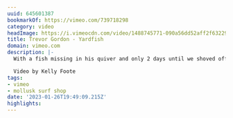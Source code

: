 ```yaml
---
uuid: 645601387
bookmarkOf: https://vimeo.com/739718298
category: video
headImage: https://i.vimeocdn.com/video/1488745771-090a56dd52aff2f632298b5a29586945e9adca97ca31db74e0fbef1afad9eb65-d_295x166
title: Trevor Gordon - Yardfish
domain: vimeo.com
description: |-
  With a fish missing in his quiver and only 2 days until we shoved off for the transatlantic crossing, Trevor; bloody and sweaty while working with piecemeal shaping equipment, squeaked out the Yardfish. A crude yet functional surf craft that gets ripped to shreds by the shaper along the journey. I glassed the board with brown vinyl ester resin the consistency of water and with no sanding resin to be found anywhere, we somehow still made that sticky pig fly.

  Video by Kelly Foote
tags:
- vimeo
- mollusk surf shop
date: '2023-01-26T19:49:09.215Z'
highlights: 
---
```



